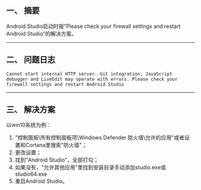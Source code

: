 ## 一、 摘要
Android Studio启动时报"Please check your firewall settings and restart Android Studio"的解决方案。

---
## 二、 问题日志
```shell
Cannot start internal HTTP server. Git integration, JavaScript debugger and LiveEdit may operate with errors. Please check your firewall settings and restart Android Studio
```

---
## 三、 解决方案

以win10系统为例：
1. "控制面板\所有控制面板项\Windows Defender 防火墙\允许的应用"或者设置和Cortana里搜索"防火墙"；
2. 更改设置；
3. 找到"Android Studio"，全部打勾；
4. 如果没有，"允许其他应用"里找到安装目录手动添加studio.exe或studio64.exe
5. 重启Android Studio。
